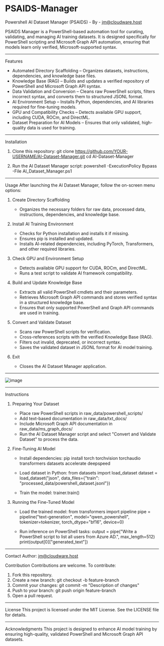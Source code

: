 # PSAIDS-Manager
Powershell AI Dataset Manager (PSAIDS) - By - jm@cloudware.host

PSAIDS Manager is a PowerShell-based automation tool for curating, validating, and managing AI training datasets. It is designed specifically for PowerShell scripting and Microsoft Graph API automation, ensuring that models learn only verified, Microsoft-supported syntax.

---

Features
- Automated Directory Scaffolding – Organizes datasets, instructions, dependencies, and knowledge base files.
- Knowledge Base (RAG) – Builds and updates a verified repository of PowerShell and Microsoft Graph API syntax.
- Data Validation and Conversion – Cleans raw PowerShell scripts, filters incorrect syntax, and converts them to structured JSONL format.
- AI Environment Setup – Installs Python, dependencies, and AI libraries required for fine-tuning models.
- GPU and Compatibility Checks – Detects available GPU support, including CUDA, ROCm, and DirectML.
- Dataset Preparation for AI Models – Ensures that only validated, high-quality data is used for training.

---

Installation
1. Clone this repository:
   git clone https://github.com/YOUR-USERNAME/AI-Dataset-Manager.git
   cd AI-Dataset-Manager

2. Run the AI Dataset Manager script:
   powershell -ExecutionPolicy Bypass -File AI_Dataset_Manager.ps1

---

Usage
After launching the AI Dataset Manager, follow the on-screen menu options:

1. Create Directory Scaffolding  
   - Organizes the necessary folders for raw data, processed data, instructions, dependencies, and knowledge base.  

2. Install AI Training Environment  
   - Checks for Python installation and installs it if missing.  
   - Ensures pip is installed and updated.  
   - Installs AI-related dependencies, including PyTorch, Transformers, and other required libraries.

3. Check GPU and Environment Setup  
   - Detects available GPU support for CUDA, ROCm, and DirectML.  
   - Runs a test script to validate AI framework compatibility.

4. Build and Update Knowledge Base  
   - Extracts all valid PowerShell cmdlets and their parameters.  
   - Retrieves Microsoft Graph API commands and stores verified syntax in a structured knowledge base.  
   - Ensures that only supported PowerShell and Graph API commands are used in training.

5. Convert and Validate Dataset  
   - Scans raw PowerShell scripts for verification.  
   - Cross-references scripts with the verified Knowledge Base (RAG).  
   - Filters out invalid, deprecated, or incorrect syntax.  
   - Saves the validated dataset in JSONL format for AI model training.

6. Exit  
   - Closes the AI Dataset Manager application.

---

![image](https://github.com/user-attachments/assets/98bf207a-8c6a-4014-9177-c4e1d22e43ca)

---

Instructions

1. Preparing Your Dataset
   - Place raw PowerShell scripts in raw_data/powershell_scripts/
   - Add text-based documentation in raw_data/txt_docs/
   - Include Microsoft Graph API documentation in raw_data/ms_graph_docs/
   - Run the AI Dataset Manager script and select "Convert and Validate Dataset" to process the data.

2. Fine-Tuning AI Model
   - Install dependencies:
     pip install torch torchvision torchaudio transformers datasets accelerate deepspeed

   - Load dataset in Python:
     from datasets import load_dataset
     dataset = load_dataset("json", data_files={"train": "processed_data/powershell_dataset.jsonl"})

   - Train the model:
     trainer.train()

3. Running the Fine-Tuned Model
   - Load the trained model:
     from transformers import pipeline
     pipe = pipeline("text-generation", model="qwen_powershell", tokenizer=tokenizer, torch_dtype="bf16", device=0)

   - Run inference on PowerShell tasks:
     output = pipe("Write a PowerShell script to list all users from Azure AD.", max_length=512)
     print(output[0]["generated_text"])

---

Contact
Author: jm@cloudware.host

Contribution
Contributions are welcome. To contribute:
1. Fork this repository.
2. Create a new branch:
   git checkout -b feature-branch
3. Commit your changes:
   git commit -m "Description of changes"
4. Push to your branch:
   git push origin feature-branch
5. Open a pull request.

---

License
This project is licensed under the MIT License. See the LICENSE file for details.

---

Acknowledgments
This project is designed to enhance AI model training by ensuring high-quality, validated PowerShell and Microsoft Graph API datasets.
